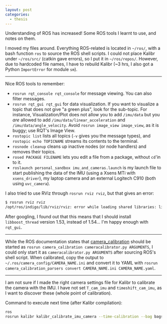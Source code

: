 ```yaml
---
layout: post
categories:
  - thesis
---
```

Understanding of ROS has increased! Some ROS tools I learnt to use, and notes on them.

I moved my files around.  Everything ROS-related is located in `~/ros/`, with a bash function `ros` to source the ROS shell scripts.  I could not place Kalibr under `~/ros/src/` (catkin gave errors), so I put it in `~/ros/repos/`.  However, due to hardcoded file names, I have to rebuild Kalibr (~3 hrs, I also got a Python `ImportError` for module `sm`).

---

Nice ROS tools to remember:

  - `rosrun rqt_console rqt_console` for message viewing.  You can also filter messages.
  - `rosrun rqt_gui rqt_gui` for data visualization.  If you want to visualize a topic that does not give "a green plus", look for the sub-topic.  For instance, Visualization/Plot does not allow you to add `/imu/data` but you *are* allowed to add `/imu/data/linear_acceleration` and `/imu/data/angle_velocity`.  Avoid `rosrun image_view image_view`, as it is buggy; use RQT's Image View.
  - `rostopic list` lists all topics (`-v` gives you the message types), and `rostopic echo TOPICNAME` streams its contents to the terminal.
  - `rosnode cleanup` cleans up inactive nodes (or node handlers) and removes their topics.
  - `rosed PACKAGE FILENAME` lets you edit a file from a package, without `cd`'in to it.
  - `roslaunch personal_sandbox imu_and_cameras.launch` is my launch file to start publishing the data of the IMU (using a Xsens MTi with `xsens_driver`), my laptop camera and an external Logitech C910 (both using `uvc_camera`).

I also tried to use RViz through `rosrun rviz rviz`, but that gives an error: 

```bash
$ rosrun rviz rviz 
/opt/ros/indigo/lib/rviz/rviz: error while loading shared libraries: libboost_thread.so.1.53.0: cannot open shared object file: No such file or directory
```

After googling, I found out that this means that I should install `libboost_thread` version 1.53, instead of 1.54...  I'm happy enough with `rqt_gui`.

---

While the ROS documentation states that [camera_calibration](http://wiki.ros.org/camera_calibration?distro=indigo) should be started as `rosrun camera_calibration cameracalibrator.py ARGUMENTS`, I could only start it as `cameracalibrator.py ARGUMENTS` after sourcing ROS's shell script.  When calibrated, copy the output to `~/.ros/camera_config/CAMERA_NAME.ini` and convert it to YAML with `rosrun camera_calibration_parsers convert CAMERA_NAME.ini CAMERA_NAME.yaml`.

--- 

I am not sure if I made the right camera settings file for Kalibr to calibrate the camera with the IMU.  I have not set `T_cam_imu` and `timeshift_cam_imu`, as I want to discover these (whole point of calibration).

Command to execute next time (after Kalibr compilation): 

```bash
ros
rosrun kalibr kalibr_calibrate_imu_camera --time-calibration --bag bags/2014-09-03_calibration_MTi_Logitech.bag --cam repos/kalibr/config/camera/logitech.yaml --imu repos/kalibr/config/imu/MTx.yaml --target repos/kalibr/config/calibration_target/checkerboard.yaml
```

